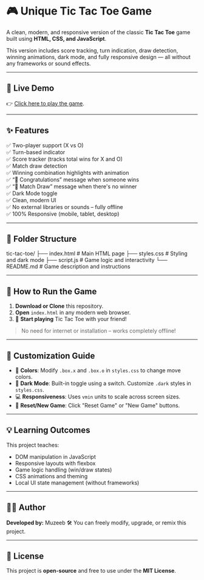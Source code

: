 # 🎮 Unique Tic Tac Toe Game

A clean, modern, and responsive version of the classic **Tic Tac Toe** game built using **HTML, CSS, and JavaScript**.

This version includes score tracking, turn indication, draw detection, winning animations, dark mode, and fully responsive design — all without any frameworks or sound effects.

---

## 🔗 Live Demo

👉 [Click here to play the game](https://muzeeb-code.github.io/Tic-Tac-Toe/).


---

## ✨ Features

✅ Two-player support (X vs O)  
✅ Turn-based indicator  
✅ Score tracker (tracks total wins for X and O)  
✅ Match draw detection  
✅ Winning combination highlights with animation  
✅ “🎉 Congratulations” message when someone wins  
✅ “🤝 Match Draw” message when there's no winner  
✅ Dark Mode toggle  
✅ Clean, modern UI  
✅ No external libraries or sounds – fully offline  
✅ 100% Responsive (mobile, tablet, desktop)

---

## 📂 Folder Structure

tic-tac-toe/ ├── index.html       # Main HTML page ├── styles.css       # Styling and dark mode ├── script.js        # Game logic and interactivity └── README.md        # Game description and instructions

---

## 🚀 How to Run the Game

1. **Download or Clone** this repository.
2. **Open** `index.html` in any modern web browser.
3. 🎉 **Start playing** Tic Tac Toe with your friend!

> No need for internet or installation – works completely offline!

---

## 🔧 Customization Guide

- 🎨 **Colors**: Modify `.box.x` and `.box.o` in `styles.css` to change move colors.
- 🌚 **Dark Mode**: Built-in toggle using a switch. Customize `.dark` styles in `styles.css`.
- 💻 **Responsiveness**: Uses `vmin` units to scale across screen sizes.
- 🔁 **Reset/New Game**: Click "Reset Game" or "New Game" buttons.

---

## 💡 Learning Outcomes

This project teaches:
- DOM manipulation in JavaScript
- Responsive layouts with flexbox
- Game logic handling (win/draw states)
- CSS animations and theming
- Local UI state management (without frameworks)

---

## 🧑‍💻 Author

**Developed by:** Muzeeb 
🛠️ You can freely modify, upgrade, or remix this project.

---

## 📜 License

This project is **open-source** and free to use under the **MIT License**.
